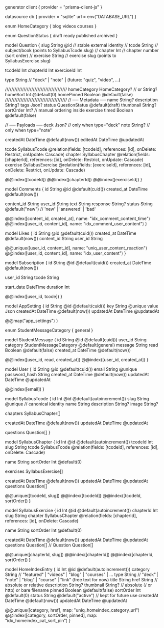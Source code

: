 generator client {
provider = "prisma-client-js"
}

datasource db {
provider = "sqlite"
url = env("DATABASE_URL")
}

enum HomeCategory {
blog
videos
courses
}

enum QuestionStatus {
draft
ready
published
archived
}

model Question {
slug String @id // stable external identity
// tcode String // subject/book (points to SyllabusTcode.slug)
// chapter Int // chapter number (sort order)
// exercise String // exercise slug (points to SyllabusExercise.slug)

tcodeId Int
chapterId Int
exerciseId Int

type String // "deck" | "note" | (future: "quiz", "video", ...)

////////////////////////////////////////
homeCategory HomeCategory? // or String?
homeSort Int @default(0)
homePinned Boolean @default(false)
////////////////////////////////////////
// ── Metadata ──
name String?
description String?
tags Json?
status QuestionStatus @default(draft)
thumbnail String?
sortOrder Int? // manual ordering inside exercise
timed Boolean @default(false)

// ── Payloads ──
deck Json? // only when type="deck"
note String? // only when type="note"

createdAt DateTime @default(now())
editedAt DateTime @updatedAt

tcode SyllabusTcode @relation(fields: [tcodeId], references: [id], onDelete: Restrict, onUpdate: Cascade)
chapter SyllabusChapter @relation(fields: [chapterId], references: [id], onDelete: Restrict, onUpdate: Cascade)
exercise SyllabusExercise @relation(fields: [exerciseId], references: [id], onDelete: Restrict, onUpdate: Cascade)

@@index([tcodeId])
@@index([chapterId])
@@index([exerciseId])
}

model Comments {
id String @id @default(cuid())
created_at DateTime @default(now())

content_id String
user_id String
text String
response String?
status String @default("new") // 'new' | 'answered' | 'bad'

@@index([content_id, created_at], name: "idx_comment_content_time")
@@index([user_id, content_id], name: "idx_comment_user_content")
}

model Likes {
id String @id @default(cuid())
created_at DateTime @default(now())
content_id String
user_id String

@@unique([user_id, content_id], name: "uniq_user_content_reaction")
@@index([user_id, content_id], name: "idx_user_content")
}

model Subscription {
id String @id @default(cuid())
created_at DateTime @default(now())

user_id String
tcode String

start_date DateTime
duration Int

@@index([user_id, tcode])
}

model AppSetting {
id String @id @default(cuid())
key String @unique
value Json
createdAt DateTime @default(now())
updatedAt DateTime @updatedAt

@@map("app_settings")
}

enum StudentMessageCategory {
general
}

model StudentMessage {
id String @id @default(cuid())
user_id String
category StudentMessageCategory @default(general)
message String
read Boolean @default(false)
created_at DateTime @default(now())

@@index([user_id, read, created_at])
@@index([user_id, created_at])
}

model User {
id String @id @default(cuid())
email String @unique
password_hash String
created_at DateTime @default(now())
updatedAt DateTime @updatedAt

@@index([email])
}

model SyllabusTcode {
id Int @id @default(autoincrement())
slug String @unique // canonical identity
name String
description String?
image String?

chapters SyllabusChapter[]

createdAt DateTime @default(now())
updatedAt DateTime @updatedAt

questions Question[]
}

model SyllabusChapter {
id Int @id @default(autoincrement())
tcodeId Int
slug String
tcode SyllabusTcode @relation(fields: [tcodeId], references: [id], onDelete: Cascade)

name String
sortOrder Int @default(0)

exercises SyllabusExercise[]

createdAt DateTime @default(now())
updatedAt DateTime @updatedAt
questions Question[]

@@unique([tcodeId, slug])
@@index([tcodeId])
@@index([tcodeId, sortOrder])
}

model SyllabusExercise {
id Int @id @default(autoincrement())
chapterId Int
slug String
chapter SyllabusChapter @relation(fields: [chapterId], references: [id], onDelete: Cascade)

name String
sortOrder Int @default(0)

createdAt DateTime @default(now())
updatedAt DateTime @updatedAt
questions Question[]
// Question Question[]

@@unique([chapterId, slug])
@@index([chapterId])
@@index([chapterId, sortOrder])
}

model HomeIndexEntry {
id Int @id @default(autoincrement())
category String // "featured" | "videos" | "blog" | "courses" | ...
type String // "deck" | "note" | "blog" | "course" | "link" (free text for now)
title String
href String // absolute or relative
description String?
thumbnail String? // absolute (/ or http) or bare filename
pinned Boolean @default(false)
sortOrder Int @default(0)
status String @default("active") // kept for future use
createdAt DateTime @default(now())
updatedAt DateTime @updatedAt

@@unique([category, href], map: "uniq_homeindex_category_url")
@@index([category, sortOrder, pinned], map: "idx_homeindex_cat_sort_pin")
}
